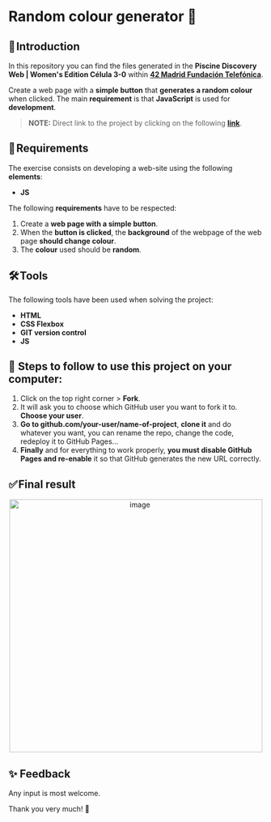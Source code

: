 # Random colour generator 🎨 


## 🚀 Introduction

In this repository you can find the files generated in the **Piscine Discovery Web | Women's Edition Célula 3-0** within **[42 Madrid Fundación Telefónica](https://www.42madrid.com/)**.

Create a web page with a **simple button** that **generates a random colour** when clicked. The main **requirement** is that **JavaScript** is used for **development**.

> **NOTE:** Direct link to the project by clicking on the following **[link](https://marocena26.github.io/random-colour-generator/)**.

## 📝 Requirements

The exercise consists on developing a web-site using the following **elements**:

- **JS**

The following **requirements** have to be respected:

1. Create a **web page with a simple button**. 
2. When the **button is clicked**, the **background** of the webpage of the web page **should change colour**. 
3. The **colour** used should be **random**.

## 🛠️ Tools

The following tools have been used when solving the project:

- **HTML**
- **CSS Flexbox**
- **GIT version control**
- **JS**

## 💾 Steps to follow to use this project on your computer:

1. Click on the top right corner > **Fork**.
2. It will ask you to choose which GitHub user you want to fork it to. **Choose your user**.
3. **Go to github.com/your-user/name-of-project**, **clone it** and do whatever you want, you can rename the repo, change the code, redeploy it to GitHub Pages...
4. **Finally** and for everything to work properly, **you must disable GitHub Pages and re-enable** it so that GitHub generates the new URL correctly.


## ✅ Final result
<div id="header" align="center">
<img width="500" alt="image" src="https://user-images.githubusercontent.com/113302094/214515628-b8a812b7-0dc7-4f08-b2da-963d8cdb2bb4.png">
</div>

## ✨ Feedback 

Any input is most welcome.

Thank you very much! 🤗
